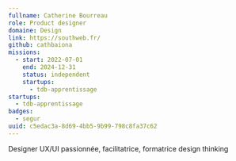 ```yaml
---
fullname: Catherine Bourreau
role: Product designer
domaine: Design
link: https://southweb.fr/
github: cathbaiona
missions:
  - start: 2022-07-01
    end: 2024-12-31
    status: independent
    startups:
      - tdb-apprentissage
startups:
  - tdb-apprentissage
badges:
  - segur
uuid: c5edac3a-8d69-4bb5-9b99-798c8fa37c62
---
```

Designer UX/UI passionnée, facilitatrice, formatrice design thinking